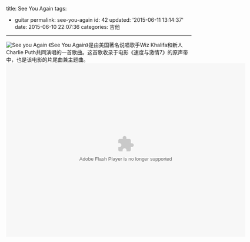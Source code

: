 title: See You Again
tags: 
  - guitar
permalink: see-you-again
id: 42
updated: '2015-06-11 13:14:37'
date: 2015-06-10 22:07:36
categories: 吉他
---

![See you Again](http://sterne.qiniudn.com/image/c/30/3787f3829ea4b2b8e8591c4ed943f.jpg)
《See You Again》是由美国著名说唱歌手Wiz Khalifa和新人Charlie Puth共同演唱的一首歌曲。这首歌收录于电影《速度与激情7》的原声带中，也是该电影的片尾曲兼主题曲。<!--more-->
<embed wmode="window" flashvars="vid=s0153ma6jnx&amp;tpid=3&amp;showend=1&amp;showcfg=1&amp;searchbar=1&amp;shownext=1&amp;list=2&amp;autoplay=1&amp;ptag=user_qzone_qq_com%7Cuc.manage.li.title&amp;outhost=http%3A%2F%2Fv.qq.com%2Fpage%2Fs%2Fn%2Fx%2Fs0153ma6jnx.html&amp;refer=http%3A%2F%2Fv.qq.com%2Fu%2Fvideos%2F&amp;openbc=0&amp;title=%20See%20You%20Again" src="http://imgcache.qq.com/tencentvideo_v1/player/TencentPlayer.swf?max_age=86400&amp;v=20140714" quality="high" name="tenvideo_flash_player_1433945250613" id="tenvideo_flash_player_1433945250613" bgcolor="#000000" width="650px" height="472px" align="middle" allowscriptaccess="always" allowfullscreen="true" type="application/x-shockwave-flash" pluginspage="http://get.adobe.com/cn/flashplayer/">